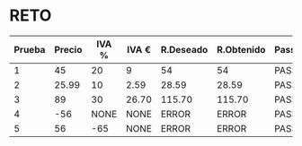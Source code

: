 # RETO

| Prueba   | Precio   |   IVA %  | IVA €    |R.Deseado |R.Obtenido|Pass/Fail |
|----------|----------|----------|----------|----------|----------|----------|
|    1     |    45    |   20     |     9    |     54   |     54   | PASS     |
|    2     |  25.99   |   10     |    2.59  |   28.59  |   28.59  | PASS     |
|    3     |    89    |   30     |   26.70  | 115.70   | 115.70   | PASS     |
|    4     |   -56    |   NONE   |   NONE   | ERROR    | ERROR    | PASS     |
|    5     |    56    |   -65    |   NONE   | ERROR    | ERROR    | PASS     |









